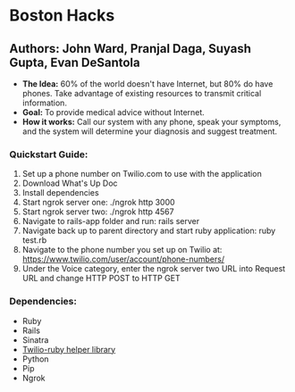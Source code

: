 Boston Hacks
============
 ## **Authors:** John Ward, Pranjal Daga, Suyash Gupta, Evan DeSantola
 * **The Idea:** 60% of the world doesn't have Internet, but 80% do have phones. Take advantage of existing resources to transmit critical information.
 * **Goal:** To provide medical advice without Internet.
 * **How it works:** Call our system with any phone, speak your symptoms, and the system will determine your diagnosis and suggest treatment.

### Quickstart Guide:
1. Set up a phone number on Twilio.com to use with the application
2. Download What's Up Doc
3. Install dependencies
4. Start ngrok server one: ./ngrok http 3000
5. Start ngrok server two: ./ngrok http 4567
6. Navigate to rails-app folder and run: rails server
7. Navigate back up to parent directory and start ruby application: ruby test.rb
8. Navigate to the phone number you set up on Twilio at: https://www.twilio.com/user/account/phone-numbers/
9. Under the Voice category, enter the ngrok server two URL into Request URL and change HTTP POST to HTTP GET

### Dependencies:
 * Ruby
 * Rails
 * Sinatra
 * [Twilio-ruby helper library](https://github.com/twilio/twilio-ruby)
 * Python
 * Pip
 * Ngrok

